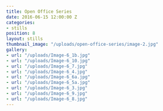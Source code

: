 ```yaml
---
title: Open Office Series
date: 2016-06-15 12:00:00 Z
categories:
- stills
position: 8
layout: stills
thumbnail_image: "/uploads/open-office-series/image-2.jpg"
gallery:
- url: "/uploads/Image-6_1b.jpg"
- url: "/uploads/Image-6_10.jpg"
- url: "/uploads/Image-6_7.jpg"
- url: "/uploads/Image-6_4.jpg"
- url: "/uploads/Image-6_6a.jpg"
- url: "/uploads/Image-6_5a.jpg"
- url: "/uploads/Image-6_3.jpg"
- url: "/uploads/Image-6_9.jpg"
- url: "/uploads/Image-6_8.jpg"
---
```


